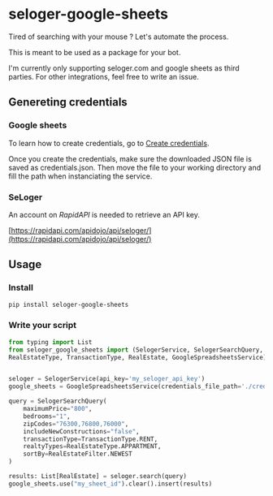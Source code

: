 # seloger-google-sheets

Tired of searching with your mouse ? Let's automate the process.

This is meant to be used as a package for your bot. 

I'm currently only supporting seloger.com and google sheets as third parties. For other integrations, feel free to write an issue.

## Genereting credentials

### Google sheets

To learn how to create credentials, go to [Create credentials](https://developers.google.com/workspace/guides/create-credentials).

Once you create the credentials, make sure the downloaded JSON file is saved as credentials.json. Then move the file to your working directory and fill the path when instanciating the service.

### SeLoger

An account on *RapidAPI* is needed to retrieve an API key.

[https://rapidapi.com/apidojo/api/seloger/](https://rapidapi.com/apidojo/api/seloger/)

## Usage

### Install

```sh
pip install seloger-google-sheets
```

### Write your script

```py
from typing import List
from seloger_google_sheets import (SelogerService, SelogerSearchQuery, RealEstateFilter, 
RealEstateType, TransactionType, RealEstate, GoogleSpreadsheetsService)


seloger = SelogerService(api_key='my_seloger_api_key')
google_sheets = GoogleSpreadsheetsService(credentials_file_path='./credentials.json')

query = SelogerSearchQuery(
    maximumPrice="800",
    bedrooms="1",
    zipCodes="76300,76800,76000",
    includeNewConstructions="false",
    transactionType=TransactionType.RENT,
    realtyTypes=RealEstateType.APPARTMENT,
    sortBy=RealEstateFilter.NEWEST
)

results: List[RealEstate] = seloger.search(query)
google_sheets.use("my_sheet_id").clear().insert(results)
```
